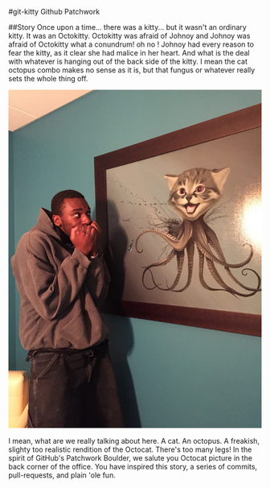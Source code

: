 #git-kitty
Github Patchwork

##Story
Once upon a time... there was a kitty... but it wasn't an ordinary kitty. It was an Octokitty.
Octokitty was afraid of Johnoy and Johnoy was afraid of Octokitty what a conundrum! oh no !
Johnoy had every reason to fear the kitty, as it clear she had malice in her heart. And what is the deal
with whatever is hanging out of the back side of the kitty. I mean the cat octopus combo makes
no sense as it is, but that fungus or whatever really sets the whole thing off.

![My image](johnoy.JPG)

I mean, what are we really talking about here. A cat. An octopus. A freakish, slighty too realistic rendition of the Octocat. There's too many legs! In the spirit of GitHub's Patchwork Boulder, we salute you Octocat picture in the back corner of the office. You have inspired this story, a series of commits, pull-requests, and plain 'ole fun.
